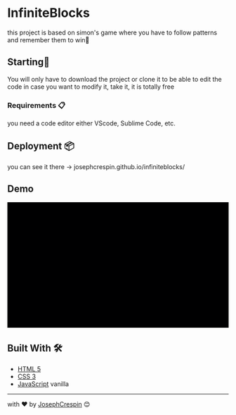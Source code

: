 # InfiniteBlocks

this project is based on simon's game where you have to follow patterns and remember them to win🤠

## Starting🚀

You will only have to download the project or clone it to be able to edit the code in case you want to modify it, take it, it is totally free

### Requirements 📋

you need a code editor either VScode, Sublime Code, etc.

## Deployment 📦

you can see it there -> josephcrespin.github.io/infiniteblocks/

## Demo 

![demoGif](demoGif.gif)

## Built With 🛠️

* [HTML 5](https://developer.mozilla.org/en-US/docs/Web/Guide/HTML/HTML5) 
* [CSS 3](https://developer.mozilla.org/en-US/docs/Web/CSS) 
* [JavaScript](https://developer.mozilla.org/en-US/docs/Web/JavaScript) vanilla 


---
 with ❤️ by [JosephCrespin](https://github.com/JosephCrespin) 😊
